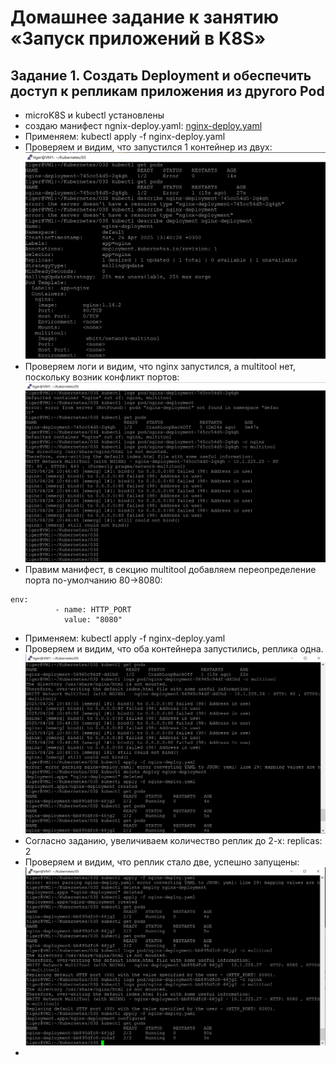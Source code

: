 # Домашнее задание к занятию «Запуск приложений в K8S»

## Задание 1. Создать Deployment и обеспечить доступ к репликам приложения из другого Pod

* microK8S и kubectl установлены
* создаю манифест ngnix-deploy.yaml:
  [nginx-deploy.yaml](https://github.com/A-Tagir/kubernetes/blob/main/03/nginx-deploy.yaml)
* Применяем: kubectl apply -f nginx-deploy.yaml
* Проверяем и видим, что запустился 1 контейнер из двух:
![pods_error](https://github.com/A-Tagir/kubernetes/blob/main/03/Kubernetes01_pod_error.png)
* Проверяем логи и видим, что nginx запустился, а multitool нет, поскольку возник конфликт портов:
![multitool_error](https://github.com/A-Tagir/kubernetes/blob/main/03/Kubernetes01_multitool_error.png)
* Правим манифест, в секцию multitool добавляем переопределение порта по-умолчанию 80->8080:
```
env:
          - name: HTTP_PORT
            value: "8080"
```
* Применяем: kubectl apply -f nginx-deploy.yaml
* Проверяем и видим, что оба контейнера запустились, реплика одна.
![pods_ok](https://github.com/A-Tagir/kubernetes/blob/main/03/Kubernetes01_pods_ok.png)
* Согласно заданию, увеличиваем количество реплик до 2-х:  replicas: 2
* Проверяем и видим, что реплик стало две, успешно запущены:
![replicas_2](https://github.com/A-Tagir/kubernetes/blob/main/03/Kubernetes01_replicas_2.png)
* 